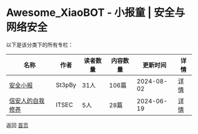 # Awesome_XiaoBOT - 小报童 | 安全与网络安全

以下是该分类下的所有专栏：

| 名称 | 作者 | 读者数量 | 内容数量 | 更新时间 | 详情 |
|------|------|----------|----------|----------|------|
| [安全小报](https://xiaobot.net/p/SecNew?refer=9c3f1c95-a052-465a-9902-f6d75080262a) | St3pBy | 31人 | 106篇 |  2024-08-02 | [详情](data/SecNew.md) |
| [信安人的自我修养](https://xiaobot.net/p/infosec100?refer=9c3f1c95-a052-465a-9902-f6d75080262a) | ITSEC | 5人 | 28篇 |  2024-06-19 | [详情](data/infosec100.md) |


返回 [首页](../README.md)
